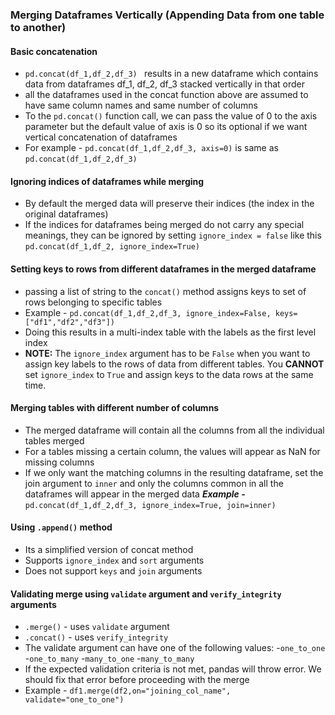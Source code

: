 ### Merging Dataframes Vertically (Appending Data from one table to another)

#### Basic concatenation
- ```pd.concat(df_1,df_2,df_3) ``` results in a new dataframe which contains data from dataframes df_1, df_2, df_3 stacked vertically in that order
- all the dataframes used in the concat function above are assumed to have same column names and same number of columns
- To the ```pd.concat()``` function call, we can pass the value of 0 to the axis parameter but the default value of axis is 0 so its optional if we want vertical concatenation of dataframes
- For example - ```pd.concat(df_1,df_2,df_3, axis=0)``` is same as ```pd.concat(df_1,df_2,df_3) ```
 
 #### Ignoring indices of dataframes while merging
 - By default the merged data will preserve their indices (the index in the original dataframes)
 - If the indices for dataframes being merged do not carry any special meanings, they can be ignored by setting ```ignore_index = false``` like this ```pd.concat(df_1,df_2, ignore_index=True)```

 #### Setting keys to rows from different dataframes in the merged dataframe
 - passing a list of string to the ```concat()``` method assigns keys to set of rows belonging to specific tables
 - Example - ```pd.concat(df_1,df_2,df_3, ignore_index=False, keys=["df1","df2","df3"])```
 - Doing this results in a multi-index table with the labels as the first level index
 - **NOTE:** The ```ignore_index``` argument has to be ```False``` when you want to assign key labels to the rows of data from different tables. You **CANNOT** set ```ignore_index``` to ```True``` and assign keys to the data rows at the same time.

#### Merging tables with different number of columns
- The merged dataframe will contain all the columns from all the individual tables merged
- For a tables missing a certain column, the values will appear as NaN for missing columns
- If we only want the matching columns in the resulting dataframe, set the join argument to ```inner``` and only the columns common in all the dataframes will appear in the merged data
***Example -*** ```pd.concat(df_1,df_2,df_3, ignore_index=True, join=inner)```

#### Using ```.append()``` method
- Its a simplified version of concat method
- Supports ```ignore_index``` and ```sort``` arguments
- Does not support ```keys``` and ```join``` arguments

#### Validating merge using ```validate``` argument and ```verify_integrity``` arguments
- ```.merge()``` - uses ```validate``` argument
- ```.concat()``` - uses ```verify_integrity```
- The validate argument can have one of the following values:
    -```one_to_one```
    -```one_to_many```
    -```many_to_one```
    -```many_to_many```
- If the expected validation criteria is not met, pandas will throw error. We should fix that error before proceeding with the merge
- Example - ```df1.merge(df2,on="joining_col_name", validate="one_to_one")```

